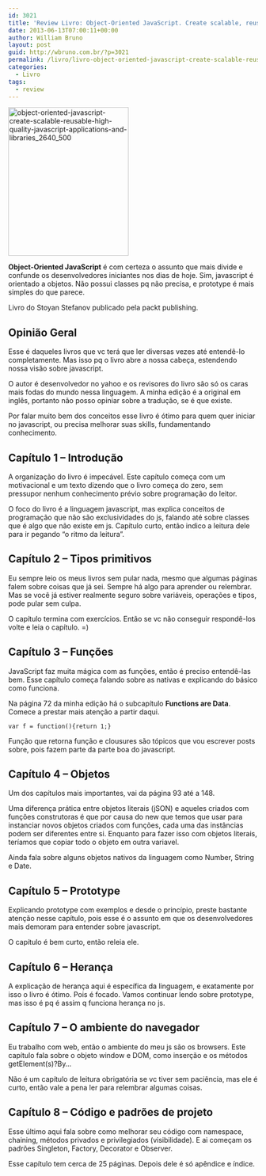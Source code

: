 ```yaml
---
id: 3021
title: 'Review Livro: Object-Oriented JavaScript. Create scalable, reusable high-quality JavaScript applications, and libraries'
date: 2013-06-13T07:00:11+00:00
author: William Bruno
layout: post
guid: http://wbruno.com.br/?p=3021
permalink: /livro/livro-object-oriented-javascript-create-scalable-reusable-high-quality-javascript-applications-and-libraries/
categories:
  - Livro
tags:
  - review
---
```

[<img src="/wp-content/uploads/2013/06/object-oriented-javascript-create-scalable-reusable-high-quality-javascript-applications-and-libraries_2640_500.jpg" alt="object-oriented-javascript-create-scalable-reusable-high-quality-javascript-applications-and-libraries_2640_500" width="243" height="300" class="aligncenter size-full wp-image-3022" />](/wp-content/uploads/2013/06/object-oriented-javascript-create-scalable-reusable-high-quality-javascript-applications-and-libraries_2640_500.jpg)

**Object-Oriented JavaScript** é com certeza o assunto que mais divide e confunde os desenvolvedores iniciantes nos dias de hoje. Sim, javascript é orientado a objetos. Não possui classes pq não precisa, e prototype é mais simples do que parece.

Livro do Stoyan Stefanov publicado pela packt publishing.

<!--more-->

## Opinião Geral

Esse é daqueles livros que vc terá que ler diversas vezes até entendê-lo completamente. Mas isso pq o livro abre a nossa cabeça, estendendo nossa visão sobre javascript.

O autor é desenvolvedor no yahoo e os revisores do livro são só os caras mais fodas do mundo nessa linguagem. A minha edição é a original em inglês, portanto não posso opiniar sobre a tradução, se é que existe.

Por falar muito bem dos conceitos esse livro é ótimo para quem quer iniciar no javascript, ou precisa melhorar suas skills, fundamentando conhecimento.

## Capítulo 1 &#8211; Introdução

A organização do livro é impecável. Este capítulo começa com um motivacional e um texto dizendo que o livro começa do zero, sem pressupor nenhum conhecimento prévio sobre programação do leitor.

O foco do livro é a linguagem javascript, mas explica conceitos de programação que não são exclusividades do js, falando até sobre classes que é algo que não existe em js. Capítulo curto, então indico a leitura dele para ir pegando &#8220;o ritmo da leitura&#8221;.

## Capítulo 2 &#8211; Tipos primitivos

Eu sempre leio os meus livros sem pular nada, mesmo que algumas páginas falem sobre coisas que já sei. Sempre há algo para aprender ou relembrar. Mas se você já estiver realmente seguro sobre variáveis, operações e tipos, pode pular sem culpa.

O capítulo termina com exercícios. Então se vc não conseguir respondê-los volte e leia o capítulo. =)

## Capítulo 3 &#8211; Funções

JavaScript faz muita mágica com as funções, então é preciso entendê-las bem. Esse capítulo começa falando sobre as nativas e explicando do básico como funciona.

Na página 72 da minha edição há o subcapítulo **Functions are Data**. Comece a prestar mais atenção a partir daqui.

```function f(){return 1;}
var f = function(){return 1;}
```

Função que retorna função e clousures são tópicos que vou escrever posts sobre, pois fazem parte da parte boa do javascript.

## Capítulo 4 &#8211; Objetos

Um dos capítulos mais importantes, vai da página 93 até a 148.

Uma diferença prática entre objetos literais (jSON) e aqueles criados com funções construtoras é que por causa do new que temos que usar para instanciar novos objetos criados com funções, cada uma das instâncias podem ser diferentes entre si. Enquanto para fazer isso com objetos literais, teríamos que copiar todo o objeto em outra variavel.

Ainda fala sobre alguns objetos nativos da linguagem como Number, String e Date.

## Capítulo 5 &#8211; Prototype

Explicando prototype com exemplos e desde o princípio, preste bastante atenção nesse capítulo, pois esse é o assunto em que os desenvolvedores mais demoram para entender sobre javascript.

O capítulo é bem curto, então releia ele.

## Capítulo 6 &#8211; Herança

A explicação de herança aqui é específica da linguagem, e exatamente por isso o livro é ótimo. Pois é focado. Vamos continuar lendo sobre prototype, mas isso é pq é assim q funciona herança no js.

## Capítulo 7 &#8211; O ambiente do navegador

Eu trabalho com web, então o ambiente do meu js são os browsers. Este capítulo fala sobre o objeto window e DOM, como inserção e os métodos getElement(s)?By&#8230;

Não é um capítulo de leitura obrigatória se vc tiver sem paciência, mas ele é curto, então vale a pena ler para relembrar algumas coisas.

## Capítulo 8 &#8211; Código e padrões de projeto

Esse último aqui fala sobre como melhorar seu código com namespace, chaining, métodos privados e privilegiados (visibilidade). E ai começam os padrões Singleton, Factory, Decorator e Observer.

Esse capítulo tem cerca de 25 páginas. Depois dele é só apêndice e índice.
